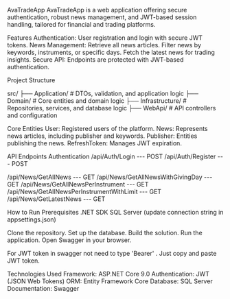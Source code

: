 AvaTradeApp
AvaTradeApp is a web application offering secure authentication, robust news management, and JWT-based session handling, tailored for financial and trading platforms.

Features
  Authentication: User registration and login with secure JWT tokens.
  News Management:
  Retrieve all news articles.
  Filter news by keywords, instruments, or specific days.
  Fetch the latest news for trading insights.
  Secure API: Endpoints are protected with JWT-based authentication.

Project Structure

src/
├── Application/    # DTOs, validation, and application logic
├── Domain/         # Core entities and domain logic
├── Infrastructure/ # Repositories, services, and database logic
├── WebApi/         # API controllers and configuration

Core Entities
  User: Registered users of the platform.
  News: Represents news articles, including publisher and keywords.
  Publisher: Entities publishing the news.
  RefreshToken: Manages JWT expiration.

API Endpoints
Authentication
/api/Auth/Login	--- POST
/api/Auth/Register --- POST

/api/News/GetAllNews --- GET
/api/News/GetAllNewsWithGivingDay ---	GET
/api/News/GetAllNewsPerInstrument ---	GET
/api/News/GetAllNewsPerInstrumentWithLimit --- GET
/api/News/GetLatestNews --- GET

How to Run
Prerequisites
.NET SDK
SQL Server (update connection string in appsettings.json)

Clone the repository.
Set up the database.
Build the solution.
Run the application.
Open Swagger in your browser.

For JWT token in swagger not need to type 'Bearer' . Just copy and paste JWT token. 

Technologies Used
  Framework: ASP.NET Core 9.0
  Authentication: JWT (JSON Web Tokens)
  ORM: Entity Framework Core
  Database: SQL Server
  Documentation: Swagger

